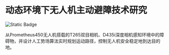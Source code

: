 # 动态环境下无人机主动避障技术研究

![Static Badge](https://img.shields.io/badge/C%2B%2B-blue?logo=cplusplus)

从Prometheus450无人机搭载的T265双目相机、D435i深度相机感知环境中的障碍物，并设计人工势场算法实时规划运动路径，控制无人机安全稳定地到达目的地。
